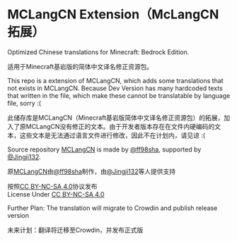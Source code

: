 # MCLangCN Extension（McLangCN拓展）

Optimized Chinese translations for Minecraft: Bedrock Edition.

适用于Minecraft基岩版的简体中文译名修正资源包。


This repo is a extension of MCLangCN, which adds some translations that not exists in MCLangCN. Because Dev Version has many hardcoded texts that written in the file, which make these cannot be translatable by language file, sorry :(

此储存库是MCLangCN（Minecraft基岩版简体中文译名修正资源包）的拓展，加入了原MCLangCN没有修正的文本。由于开发者版本存在在文件内硬编码的文本，这些文本是无法通过语言文件进行修改，因此不在计划内，请见谅 :(


Source repository [MCLangCN](https://github.com/ff98sha/mclangcn) is made by [@ff98sha](https://github.com/ff98sha), supported by [@Jingji132](https://github.com/jingji132).  

原[MCLangCN](https://github.com/ff98sha/mclangcn)由[@ff98sha](https://github.com/ff98sha)制作，由[@Jingji132](https://github.com/jingji132)等人提供支持


按照[CC BY-NC-SA 4.0](https://creativecommons.org/licenses/by-nc-sa/4.0/deed.zh-Hans)协议发布<br>
License Under [CC BY-NC-SA 4.0](https://creativecommons.org/licenses/by-nc-sa/4.0/deed)


Further Plan: The translation will migrate to Crowdin and publish release version

未来计划：翻译将迁移至Crowdin，并发布正式版